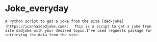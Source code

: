 # Joke_everyday
```A Python script to get a joke from the site [dad-joke](https://icanhazdadjoke.com/).```
``` This is a script to get a joke from site dadjoke with your desired topic.I've used requests package for retrieving the data from the site.```
